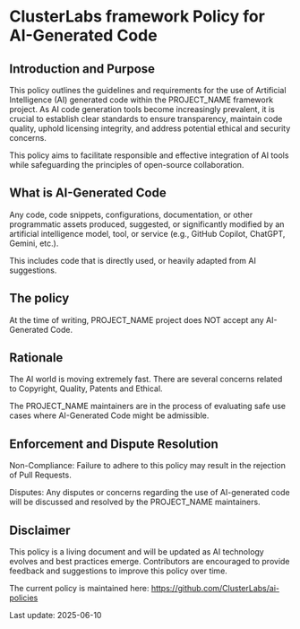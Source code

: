 # ClusterLabs framework Policy for AI-Generated Code

## Introduction and Purpose
This policy outlines the guidelines and requirements for the use of Artificial Intelligence (AI) generated code within the PROJECT_NAME framework project. As AI code generation tools become increasingly prevalent, it is crucial to establish clear standards to ensure transparency, maintain code quality, uphold licensing integrity, and address potential ethical and security concerns.

This policy aims to facilitate responsible and effective integration of AI tools while safeguarding the principles of open-source collaboration.

## What is AI-Generated Code
Any code, code snippets, configurations, documentation, or other programmatic assets produced, suggested, or significantly modified by an artificial intelligence model, tool, or service (e.g., GitHub Copilot, ChatGPT, Gemini, etc.).

This includes code that is directly used, or heavily adapted from AI suggestions.

## The policy
At the time of writing, PROJECT_NAME project does NOT accept any AI-Generated Code.

## Rationale
The AI world is moving extremely fast. There are several concerns related to Copyright, Quality, Patents and Ethical.

The PROJECT_NAME maintainers are in the process of evaluating safe use cases where AI-Generated Code might be admissible.

## Enforcement and Dispute Resolution
Non-Compliance: Failure to adhere to this policy may result in the rejection of Pull Requests.

Disputes: Any disputes or concerns regarding the use of AI-generated code will be discussed and resolved by the PROJECT_NAME maintainers.

## Disclaimer
This policy is a living document and will be updated as AI technology evolves and best practices emerge. Contributors are encouraged to provide feedback and suggestions to improve this policy over time.

The current policy is maintained here: https://github.com/ClusterLabs/ai-policies

Last update: 2025-06-10
